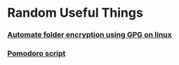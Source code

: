 # Random Useful Things

### [Automate folder encryption using GPG on linux](automate-encryption.md)

### [Pomodoro script](pomodoro-script.md)
